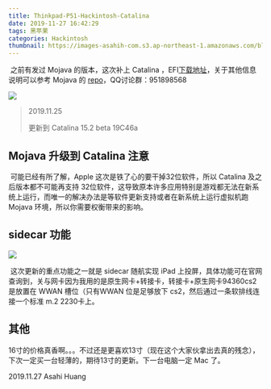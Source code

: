 ```yaml
---
title: Thinkpad-P51-Hackintosh-Catalina
date: 2019-11-27 16:42:29
tags: 黑苹果
categories: Hackintosh
thumbnail: https://images-asahih-com.s3.ap-northeast-1.amazonaws.com/blog/2020/04/06/hG2Muio%20%281%29.png
---
```


​		之前有发过 Mojava 的版本，这次补上 Catalina ，EFI[下载地址](https://github.com/AsahiHuang/ThinkPadP51-Hackintosh-Catalina)，关于其他信息说明可以参考 Mojava 的 [repo](https://github.com/AsahiHuang/ThinkPad-P51-Hackintosh-Mojave)，QQ讨论群：951898568

![](https://images-asahih-com.s3.ap-northeast-1.amazonaws.com/blog/2020/04/04/截屏2020-04-04%2012.23.51.png)

<!--more-->

> 2019.11.25
>
> 更新到 Catalina 15.2 beta 19C46a

## Mojava 升级到 Catalina 注意

​		可能已经有所了解，Apple 这次是铁了心的要干掉32位软件，所以 Catalina 及之后版本都不可能再支持 32位软件，这导致原本许多应用特别是游戏都无法在新系统上运行，而唯一的解决办法是等软件更新支持或者在新系统上运行虚拟机跑 Mojava 环境，所以你需要权衡带来的影响。

## sidecar 功能

![](https://images-asahih-com.s3.ap-northeast-1.amazonaws.com/blog/2020/04/04/截屏2020-04-04%2012.24.45.png)

​		这次更新的重点功能之一就是 sidecar 随航实现 iPad 上投屏，具体功能可在官网查询到，关与网卡因为我用的是原生网卡+转接卡，转接卡+原生网卡94360cs2 是放置在 WWAN 槽位（只有WWAN 位是足够放下 cs2，然后通过一条软排线连接一个标准 m.2 2230卡上。

## 其他

​		16寸的价格真香啊。。。不过还是更喜欢13寸（现在这个大家伙拿出去真的残念），下次一定买一台轻薄的，期待13寸的更新。下一台电脑一定 Mac 了。

  

  

2019.11.27
Asahi Huang

